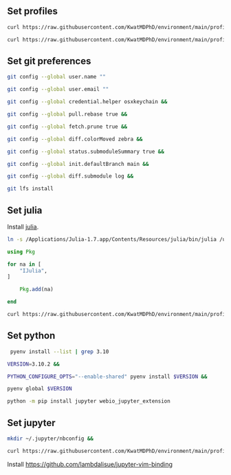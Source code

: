 ## Set profiles

```bash
curl https://raw.githubusercontent.com/KwatMDPhD/environment/main/profile/zshrc > ~/.zshrc &&

curl https://raw.githubusercontent.com/KwatMDPhD/environment/main/profile/vimrc > ~/.vimrc
```

## Set git preferences

```bash
git config --global user.name ""

git config --global user.email ""

git config --global credential.helper osxkeychain &&

git config --global pull.rebase true &&

git config --global fetch.prune true &&

git config --global diff.colorMoved zebra &&

git config --global status.submoduleSummary true &&

git config --global init.defaultBranch main &&

git config --global diff.submodule log &&

git lfs install
```

## Set julia

Install [julia](https://julialang.org/downloads).

```bash
ln -s /Applications/Julia-1.7.app/Contents/Resources/julia/bin/julia /usr/local/bin/julia
```

```julia
using Pkg

for na in [
    "IJulia",
]

    Pkg.add(na)

end
```

```bash
curl https://raw.githubusercontent.com/KwatMDPhD/environment/main/profile/JuliaFormatter.toml > ~/.JuliaFormatter.toml
```

## Set python

```bash
 pyenv install --list | grep 3.10
```

```bash
VERSION=3.10.2 &&

PYTHON_CONFIGURE_OPTS="--enable-shared" pyenv install $VERSION &&

pyenv global $VERSION
```

```bash
python -m pip install jupyter webio_jupyter_extension
```

## Set jupyter

```bash
mkdir ~/.jupyter/nbconfig &&

curl https://raw.githubusercontent.com/KwatMDPhD/environment/main/profile/notebook.json > ~/.jupyter/nbconfig/notebook.json
```

Install https://github.com/lambdalisue/jupyter-vim-binding
